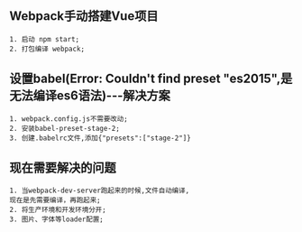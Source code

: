 ## Webpack手动搭建Vue项目

    1. 启动 npm start;
    2. 打包编译 webpack;

## 设置babel(Error: Couldn't find preset "es2015",是无法编译es6语法)---解决方案

    1. webpack.config.js不需要改动;
    2. 安装babel-preset-stage-2;
    3. 创建.babelrc文件,添加{"presets":["stage-2"]}

## 现在需要解决的问题

    1. 当webpack-dev-server跑起来的时候,文件自动编译,
    现在是先需要编译，再跑起来;
    2. 将生产环境和开发环境分开;
    3. 图片、字体等loader配置;

